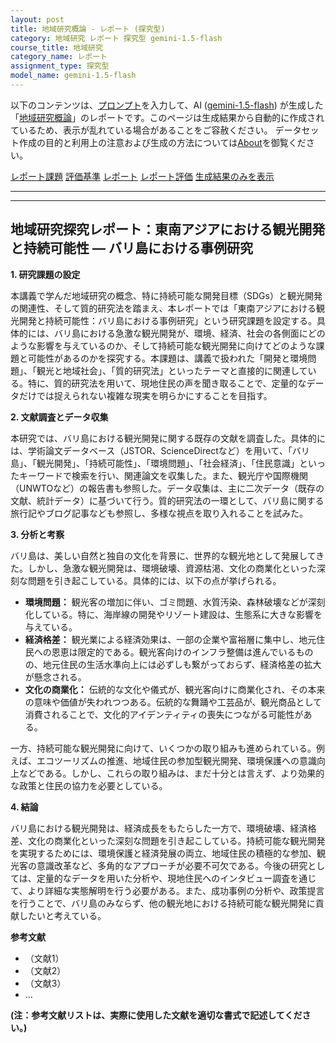 ```yaml
---
layout: post
title: 地域研究概論 - レポート (探究型)
category: 地域研究 レポート 探究型 gemini-1.5-flash
course_title: 地域研究
category_name: レポート
assignment_type: 探究型
model_name: gemini-1.5-flash
---
```


以下のコンテンツは、[プロンプト](http://127.0.0.1:8000/generated/地域研究/gemini-1.5-flash/prompt_レポート-探究型.md)を入力して、AI ([gemini-1.5-flash](contents/gemini-1.5-flash)) が生成した「[地域研究概論](/contents/地域研究/)」のレポートです。このページは生成結果から自動的に作成されているため、表示が乱れている場合があることをご容赦ください。
データセット作成の目的と利用上の注意および生成の方法については[About](/About)を御覧ください。

[レポート課題](../レポート課題-探究型)
[評価基準](../評価基準-探究型)
[レポート](../レポート-探究型)
[レポート評価](../レポート評価-探究型)
[生成結果のみを表示](http://127.0.0.1:8000/generated/地域研究/gemini-1.5-flash/レポート-探究型.md)
  

***
***
  
## 地域研究探究レポート：東南アジアにおける観光開発と持続可能性 ― バリ島における事例研究

**1. 研究課題の設定**

本講義で学んだ地域研究の概念、特に持続可能な開発目標（SDGs）と観光開発の関連性、そして質的研究法を踏まえ、本レポートでは「東南アジアにおける観光開発と持続可能性：バリ島における事例研究」という研究課題を設定する。具体的には、バリ島における急激な観光開発が、環境、経済、社会の各側面にどのような影響を与えているのか、そして持続可能な観光開発に向けてどのような課題と可能性があるのかを探究する。本課題は、講義で扱われた「開発と環境問題」、「観光と地域社会」、「質的研究法」といったテーマと直接的に関連している。特に、質的研究法を用いて、現地住民の声を聞き取ることで、定量的なデータだけでは捉えられない複雑な現実を明らかにすることを目指す。

**2. 文献調査とデータ収集**

本研究では、バリ島における観光開発に関する既存の文献を調査した。具体的には、学術論文データベース（JSTOR、ScienceDirectなど）を用いて、「バリ島」、「観光開発」、「持続可能性」、「環境問題」、「社会経済」、「住民意識」といったキーワードで検索を行い、関連論文を収集した。また、観光庁や国際機関（UNWTOなど）の報告書も参照した。データ収集は、主に二次データ（既存の文献、統計データ）に基づいて行う。質的研究法の一環として、バリ島に関する旅行記やブログ記事なども参照し、多様な視点を取り入れることを試みた。

**3. 分析と考察**

バリ島は、美しい自然と独自の文化を背景に、世界的な観光地として発展してきた。しかし、急激な観光開発は、環境破壊、資源枯渇、文化の商業化といった深刻な問題を引き起こしている。具体的には、以下の点が挙げられる。

* **環境問題：**  観光客の増加に伴い、ゴミ問題、水質汚染、森林破壊などが深刻化している。特に、海岸線の開発やリゾート建設は、生態系に大きな影響を与えている。
* **経済格差：**  観光業による経済効果は、一部の企業や富裕層に集中し、地元住民への恩恵は限定的である。観光客向けのインフラ整備は進んでいるものの、地元住民の生活水準向上には必ずしも繋がっておらず、経済格差の拡大が懸念される。
* **文化の商業化：**  伝統的な文化や儀式が、観光客向けに商業化され、その本来の意味や価値が失われつつある。伝統的な舞踊や工芸品が、観光商品として消費されることで、文化的アイデンティティの喪失につながる可能性がある。

一方、持続可能な観光開発に向けて、いくつかの取り組みも進められている。例えば、エコツーリズムの推進、地域住民の参加型観光開発、環境保護への意識向上などである。しかし、これらの取り組みは、まだ十分とは言えず、より効果的な政策と住民の協力を必要としている。

**4. 結論**

バリ島における観光開発は、経済成長をもたらした一方で、環境破壊、経済格差、文化の商業化といった深刻な問題を引き起こしている。持続可能な観光開発を実現するためには、環境保護と経済発展の両立、地域住民の積極的な参加、観光客の意識改革など、多角的なアプローチが必要不可欠である。今後の研究としては、定量的なデータを用いた分析や、現地住民へのインタビュー調査を通じて、より詳細な実態解明を行う必要がある。また、成功事例の分析や、政策提言を行うことで、バリ島のみならず、他の観光地における持続可能な観光開発に貢献したいと考えている。


**参考文献**

* （文献1）
* （文献2）
* （文献3）
* …


**(注：参考文献リストは、実際に使用した文献を適切な書式で記述してください。)**
